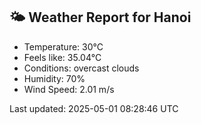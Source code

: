 <!-- WEATHER-START -->
## 🌤 Weather Report for Hanoi

- Temperature: 30°C
- Feels like: 35.04°C
- Conditions: overcast clouds
- Humidity: 70%
- Wind Speed: 2.01 m/s

Last updated: 2025-05-01 08:28:46 UTC
<!-- WEATHER-END -->
